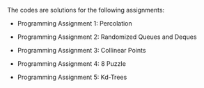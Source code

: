 
The codes are solutions for the following assignments:

- Programming Assignment 1: Percolation

- Programming Assignment 2: Randomized Queues and Deques

- Programming Assignment 3: Collinear Points

- Programming Assignment 4: 8 Puzzle

- Programming Assignment 5: Kd-Trees